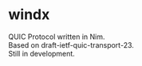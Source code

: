 # windx
QUIC Protocol written in Nim. \
Based on draft-ietf-quic-transport-23. \
Still in development.